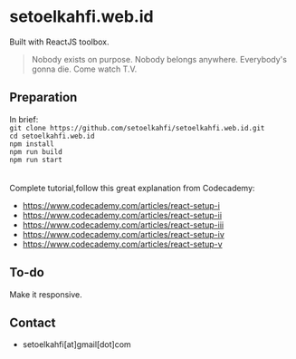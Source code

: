 # setoelkahfi.web.id
Built with ReactJS toolbox.
> Nobody exists on purpose. Nobody belongs anywhere. Everybody's gonna die. Come watch T.V.

## Preparation
In brief:\
`git clone https://github.com/setoelkahfi/setoelkahfi.web.id.git`\
`cd setoelkahfi.web.id`\
`npm install`\
`npm run build`\
`npm run start`\
\
\
Complete tutorial,follow this great explanation from Codecademy:
* https://www.codecademy.com/articles/react-setup-i
* https://www.codecademy.com/articles/react-setup-ii
* https://www.codecademy.com/articles/react-setup-iii
* https://www.codecademy.com/articles/react-setup-iv
* https://www.codecademy.com/articles/react-setup-v

## To-do
Make it responsive.

## Contact
* setoelkahfi[at]gmail[dot]com
